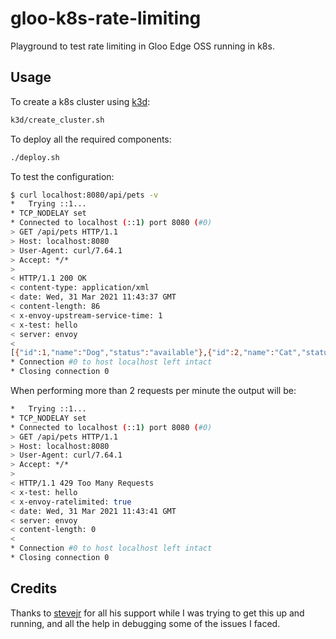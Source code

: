 # gloo-k8s-rate-limiting

Playground to test rate limiting in Gloo Edge OSS running in k8s.

## Usage

To create a k8s cluster using [k3d](https://k3d.io/):

```sh
k3d/create_cluster.sh
```

To deploy all the required components:

```sh
./deploy.sh
```

To test the configuration:

```sh
$ curl localhost:8080/api/pets -v
*   Trying ::1...
* TCP_NODELAY set
* Connected to localhost (::1) port 8080 (#0)
> GET /api/pets HTTP/1.1
> Host: localhost:8080
> User-Agent: curl/7.64.1
> Accept: */*
>
< HTTP/1.1 200 OK
< content-type: application/xml
< date: Wed, 31 Mar 2021 11:43:37 GMT
< content-length: 86
< x-envoy-upstream-service-time: 1
< x-test: hello
< server: envoy
<
[{"id":1,"name":"Dog","status":"available"},{"id":2,"name":"Cat","status":"pending"}]
* Connection #0 to host localhost left intact
* Closing connection 0
```

When performing more than 2 requests per minute the output will be:

```sh
*   Trying ::1...
* TCP_NODELAY set
* Connected to localhost (::1) port 8080 (#0)
> GET /api/pets HTTP/1.1
> Host: localhost:8080
> User-Agent: curl/7.64.1
> Accept: */*
>
< HTTP/1.1 429 Too Many Requests
< x-test: hello
< x-envoy-ratelimited: true
< date: Wed, 31 Mar 2021 11:43:41 GMT
< server: envoy
< content-length: 0
<
* Connection #0 to host localhost left intact
* Closing connection 0
```

## Credits

Thanks to [stevejr](https://github.com/stevejr) for all his support while I was
trying to get this up and running, and all the help in debugging some of the
issues I faced.

